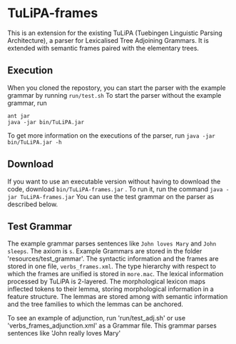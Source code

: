 # TuLiPA-frames

This is an extension for the existing TuLiPA (Tuebingen Linguistic Parsing Architecture), a parser for Lexicalised Tree Adjoining Grammars. 
It is extended with semantic frames paired with the elementary trees. 

## Execution
When you cloned the repostory, you can start the parser with the example grammar by running `run/test.sh`
To start the parser without the example grammar, run 
```
ant jar
java -jar bin/TuLiPA.jar
```

To get more information on the executions of the parser, run `java -jar bin/TuLiPA.jar -h`

## Download
If you want to use an executable version without having to download the code, download `bin/TuLiPA-frames.jar` . 
To run it, run the command `java -jar TuLiPA-frames.jar` 
You can use the test grammar on the parser as described below.

## Test Grammar
The example grammar parses sentences like `John loves Mary` and `John sleeps`. 
The axiom is `s`.
Example Grammars are stored in the folder 'resources/test_grammar'.
The syntactic information and the frames are stored in one file, `verbs_frames.xml`. 
The type hierarchy with respect to which the frames are unified is stored in `more.mac`.
The lexical information processed by TuLiPA is 2-layered. 
The morphological lexicon maps inflected tokens to their lemma, storing morphological information in a feature structure. 
The lemmas are stored among with semantic information and the tree families to which the lemmas can be anchored.

To see an example of adjunction, run 'run/test_adj.sh' or use 'verbs_frames_adjunction.xml' as a Grammar file. 
This grammar parses sentences like 'John really loves Mary'
